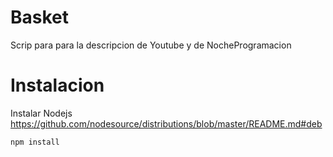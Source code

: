 # Basket
Scrip para para la descripcion de Youtube y de NocheProgramacion

# Instalacion

Instalar Nodejs
https://github.com/nodesource/distributions/blob/master/README.md#deb

```bash
npm install
```
